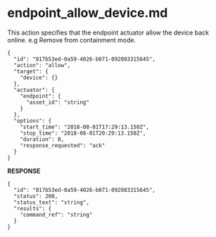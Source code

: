 
# endpoint_allow_device.md

This action specifies that the endpoint actuator allow the device back online. e.g Remove from containment mode.

```
{
  "id": "017b53ed-0a59-4026-b071-092083315645",
  "action": "allow",
  "target": {
    "device": {}
  },
  "actuator": {
    "endpoint": {
      "asset_id": "string"
    }
  },
  "options": {
    "start_time": "2018-08-01T17:29:13.150Z",
    "stop_time": "2018-08-01T20:29:13.150Z",
    "duration": 0,
    "response_requested": "ack"
  }
}
```

**RESPONSE**

```
{
  "id": "017b53ed-0a59-4026-b071-092083315645",
  "status": 200,
  "status_text": "string",
  "results": {
    "command_ref": "string"
  }
}
```
